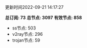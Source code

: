 更新时间2022-09-21 14:17:27

**总订阅: 73**
**总节点: 3097**
**有效节点: 858**
- ss节点: 503
- v2ray节点: 296
- trojan节点: 59
